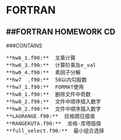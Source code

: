 # FORTRAN 
##FORTRAN HOMEWORK CD
-------------------------------------------------------------------------------
###CONTAINS
<pre>
**hw6_1.f90:**  叉乘计算
**hw6_3.f90:**  计算阶乘及e_val
**hw6_4.f90:**  素因子分解
**hw7  .f90:**  50以内勾股数
**hw7_1.f90:**  FORMAT使用
**hw8_1.f90:**  删除文件中奇数
**hw8_2.f90:**  文件中顺序插入数字
**hw8_2.f90:**  文件中顺序插入数字
**LAGRANGE.f90:**  拉格朗日插值
**RANGEKUTA.f90:**  龙格-库塔插值
**full_select.f90:**  最小组合选择

</pre>

